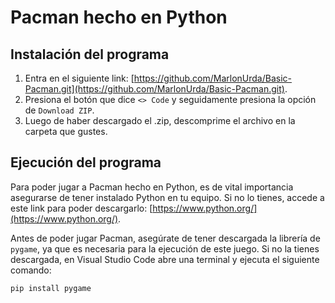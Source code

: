 # Pacman hecho en Python

## Instalación del programa

1. Entra en el siguiente link: [https://github.com/MarlonUrda/Basic-Pacman.git](https://github.com/MarlonUrda/Basic-Pacman.git).
2. Presiona el botón que dice `<> Code` y seguidamente presiona la opción de `Download ZIP`.
3. Luego de haber descargado el .zip, descomprime el archivo en la carpeta que gustes.

## Ejecución del programa

Para poder jugar a Pacman hecho en Python, es de vital importancia asegurarse de tener instalado Python en tu equipo. Si no lo tienes, accede a este link para poder descargarlo: [https://www.python.org/](https://www.python.org/).

Antes de poder jugar Pacman, asegúrate de tener descargada la librería de `pygame`, ya que es necesaria para la ejecución de este juego. Si no la tienes descargada, en Visual Studio Code abre una terminal y ejecuta el siguiente comando:

```bash
pip install pygame
